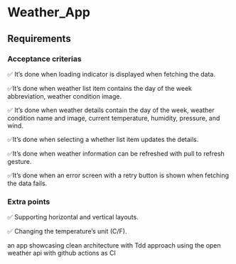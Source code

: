 # Weather_App

## Requirements
### Acceptance criterias
✅ It’s done when loading indicator is displayed when fetching the data.

✅It’s done when weather list item contains the day of the week abbreviation, weather condition
image.

✅ It’s done when weather details contain the day of the week, weather condition name and image,
current temperature, humidity, pressure, and wind.

✅It’s done when selecting a whether list item updates the details.

✅It’s done when weather information can be refreshed with pull to refresh gesture.

✅It’s done when an error screen with a retry button is shown when fetching the data fails.

### Extra points
✅ Supporting horizontal and vertical layouts.

✅ Changing the temperature’s unit (C/F).

an app showcasing clean architecture with Tdd approach using the open weather api with github actions as CI
